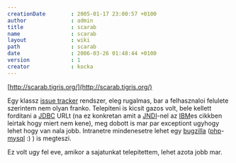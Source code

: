```yaml
---
creationDate        : 2005-01-17 23:00:57 +0100 
author              : admin 
title               : scarab 
name                : scarab 
layout              : wiki 
path                : scarab 
date                : 2006-03-26 01:48:44 +0100 
version             : 1 
creator             : kocka 
---
```

[http://scarab.tigris.org/](http://scarab.tigris.org/)

Egy klassz [issue tracker](issue%20tracker.html) rendszer, eleg rugalmas, bar a felhasznaloi felulete szerintem nem olyan franko. Telepiteni is kicsit gazos volt, bele kellett forditani a [JDBC](JDBC.html) URLt (na ez konkretan amit a [JNDI](JNDI.html)-nel az [IBM](IBM.html)es cikkben leirtak hogy miert nem kene), meg dobott is mar par exceptiont ugyhogy lehet hogy van nala jobb. Intranetre mindenesetre lehet egy [bugzilla](Missing.html) ([php](PHP.html)-[mysql](MySQL.html) :) ) is megteszi.

Ez volt ugy fel eve, amikor a sajatunkat telepitettem, lehet azota jobb mar.
